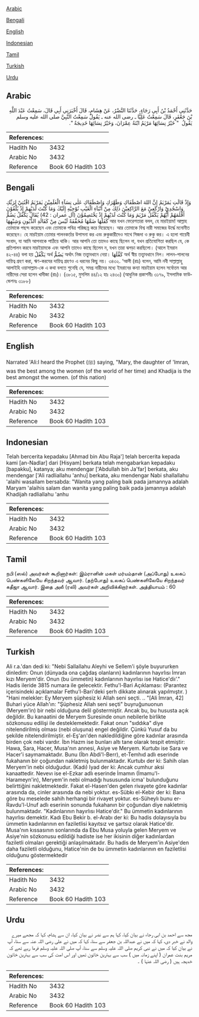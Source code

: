 [Arabic](#arabic)

[Bengali](#bengali)

[English](#english)

[Indonesian](#indonesian)

[Tamil](#tamil)

[Turkish](#turkish)

[Urdu](#urdu)

## Arabic


<div dir="rtl" lang="ar" style={{fontSize:'larger',backgroundColor:'#f8f9fa',padding:20}}>
حَدَّثَنِي أَحْمَدُ بْنُ أَبِي رَجَاءٍ، حَدَّثَنَا النَّضْرُ، عَنْ هِشَامٍ، قَالَ أَخْبَرَنِي أَبِي قَالَ، سَمِعْتُ عَبْدَ اللَّهِ بْنَ جَعْفَرٍ، قَالَ سَمِعْتُ عَلِيًّا ـ رضى الله عنه ـ يَقُولُ سَمِعْتُ النَّبِيَّ صلى الله عليه وسلم يَقُولُ ‏ "‏ خَيْرُ نِسَائِهَا مَرْيَمُ ابْنَةُ عِمْرَانَ، وَخَيْرُ نِسَائِهَا خَدِيجَةُ ‏"‏‏.‏
</div>
<div style={{backgroundColor:'#f8f9fa',padding:20, marginBottom: 10}}><table> <thead> <tr> <th>References:</th> <th></th> </tr> </thead> <tbody><tr><td>Hadith No</td><td>3432</td></tr><tr><td>Arabic No</td><td>3432</td></tr><tr><td>Reference</td><td>Book 60 Hadith 103</td></tr></tbody></table></div>

## Bengali


<div dir="ltr" lang="bn" style={{fontSize:'larger',backgroundColor:'#f8f9fa',padding:20}}>
وَإِذْ قَالَتِ يٰمَرْيَمُ إِنَّ اللهَ اصْطَفَاكِ وَطَهَّرَكِ وَاصْطَفَاكِ عَلٰى نِسَآءِ الْعٰلَمِيْنَ يٰمَرْيَمُ اقْنُتِيْ لِرَبِّكِ وَاسْجُدِيْ وَارْكَعِيْ مَعَ الرَّاكِعِيْنَ ذٰلِكَ مِنْ أَنْبَآءِ الْغَيْبِ نُوْحِيْهِ إِلَيْكَ وَمَا كُنْتَ لَدَيْهِمْ إِذْ يُلْقُوْنَ أَقْلٰمَهُمْ أَيُّهُمْ يَكْفُلُ مَرْيَمَ وَمَا كُنْتَ لَدَيْهِمْ إِذْ يَخْتَصِمُوْنَ (آل عمران : 42) يُقَالُ يَكْفُلُ يَضُمُّ كَفَلَهَا ضَمَّهَا مُخَفَّفَةً لَيْسَ مِنْ كَفَالَةِ الدُّيُونِ وَشِبْهِهَا আর যখন ফেরেশতারা বলল, হে মারইয়াম! আল্লাহ তোমাকে পছন্দ করেছেন এবং তোমাকে পবিত্র পরিচ্ছন্ন করে দিয়েছেন। আর তোমাকে বিশ্ব নারী সমাজের উর্দ্ধে মনোনীত করেছেন। হে মারইয়াম তোমার পালনকর্তার উপাসনা কর এবং রুকুকারীদেও সাথে সিজদা ও রুকু কর। এ হলো গায়েবী সংবাদ, যা আমি আপনাকে পাঠিয়ে থাকি। আর আপনি তো তাদেও কাছে ছিলেন না, যখন প্রতিযোগিতা করছিল যে, কে প্রতিপালন করবে মারইয়ামকে এবং আপনি তাদেও কাছে ছিলেন ন, যখন তারা ঝগড়া করছিলো। (আলে ইমরান ৪২-৪৪) বলা হয় يَكْفُلُ অর্থ يَضُمُّ অর্থাৎ নিজ তত্ত্বাবধানে নেয়া। كَفَّلَهَا অর্থ স্বীয় তত্ত্বাবধানে নিল। লালন-পালনের দায়িত্ব গ্রহণ করা, ঋণ-করযের দায়িত্ব গ্রহণও এ ধরনের কিছু নয়। ৩৪৩২. ‘আলী (রাঃ) বলেন, আমি নবী সাল্লাল্লাহু আলাইহি ওয়াসাল্লাম-কে এ কথা বলতে শুনেছি যে, সমগ্র নারীদের মধ্যে ইমরানের কন্যা মারইয়াম হলেন সর্বোত্তম আর নারীদের সেরা হলেন খাদীজা (রাঃ)। (৩৮১৫, মুসলিম ৪৪/১২ হাঃ ২৪৩০) (আধুনিক প্রকাশনীঃ ৩১৭৯, ইসলামিক ফাউন্ডেশনঃ ৩১৮৮)
</div>
<div style={{backgroundColor:'#f8f9fa',padding:20, marginBottom: 10}}><table> <thead> <tr> <th>References:</th> <th></th> </tr> </thead> <tbody><tr><td>Hadith No</td><td>3432</td></tr><tr><td>Arabic No</td><td>3432</td></tr><tr><td>Reference</td><td>Book 60 Hadith 103</td></tr></tbody></table></div>

## English


<div dir="ltr" lang="en" style={{fontSize:'larger',backgroundColor:'#f8f9fa',padding:20}}>
Narrated 'Ali:I heard the Prophet (ﷺ) saying, "Mary, the daughter of 'Imran, was the best among the women (of the world of her time) and Khadija is the best amongst the women. (of this nation)
</div>
<div style={{backgroundColor:'#f8f9fa',padding:20, marginBottom: 10}}><table> <thead> <tr> <th>References:</th> <th></th> </tr> </thead> <tbody><tr><td>Hadith No</td><td>3432</td></tr><tr><td>Arabic No</td><td>3432</td></tr><tr><td>Reference</td><td>Book 60 Hadith 103</td></tr></tbody></table></div>

## Indonesian


<div dir="ltr" lang="id" style={{fontSize:'larger',backgroundColor:'#f8f9fa',padding:20}}>
Telah bercerita kepadaku [Ahmad bin Abu Raja'] telah bercerita kepada kami [an-Nadlar] dari [Hisyam] berkata telah mengabarkan kepadaku [bapakku], katanya; aku mendengar ['Abdullah bin Ja'far] berkata, aku mendengar ['Ali radliallahu 'anhu] berkata, aku mendengar Nabi shallallahu 'alaihi wasallam bersabda: "Wanita yang paling baik pada jamannya adalah Maryam 'alaihis salam dan wanita yang paling baik pada jamannya adalah Khadijah radliallahu 'anhu
</div>
<div style={{backgroundColor:'#f8f9fa',padding:20, marginBottom: 10}}><table> <thead> <tr> <th>References:</th> <th></th> </tr> </thead> <tbody><tr><td>Hadith No</td><td>3432</td></tr><tr><td>Arabic No</td><td>3432</td></tr><tr><td>Reference</td><td>Book 60 Hadith 103</td></tr></tbody></table></div>

## Tamil


<div dir="ltr" lang="ta" style={{fontSize:'larger',backgroundColor:'#f8f9fa',padding:20}}>
நபி (ஸல்) அவர்கள் கூறினார்கள்: இம்ரானின் மகள் மர்யம்தான் (அப்போது) உலகப் பெண்களிலேயே சிறந்தவர் ஆவார். (தற்போது) உலகப் பெண்களிலேயே சிறந்தவர் கதீஜா ஆவார். இதை அலீ (ரலி) அவர்கள் அறிவிக்கிறார்கள். அத்தியாயம் : 60
</div>
<div style={{backgroundColor:'#f8f9fa',padding:20, marginBottom: 10}}><table> <thead> <tr> <th>References:</th> <th></th> </tr> </thead> <tbody><tr><td>Hadith No</td><td>3432</td></tr><tr><td>Arabic No</td><td>3432</td></tr><tr><td>Reference</td><td>Book 60 Hadith 103</td></tr></tbody></table></div>

## Turkish


<div dir="ltr" lang="tr" style={{fontSize:'larger',backgroundColor:'#f8f9fa',padding:20}}>
Ali r.a.'dan dedi ki: "Nebi Sallallahu Aleyhi ve Sellem'i şöyle buyururken dinledim: Onun (dünyada ona çağdaş olanların) kadınlarının hayırlısı İmran kızı Meryem'dir. Onun (bu ümmetin) kadınlarının hayırlısı ise Hatice'diı'." Hadis ileride 3815 numara ile gelecektir. Fethu'l-Bari Açıklaması: (Parantez içerisindeki açıklamalar Fethu'l-Bari'deki şerh dikkate alınarak yapılmıştır. ) "Hani melekler: Ey Meryem şüphesiz ki Allah seni seçti. .. "[Ali İmran, 42] Buhari yüce Allah'ın: "Şüphesiz Allah seni seçti" buyruğunuonun (Meryem'in) bir nebi olduğuna delil göstermiştir. Ancak bu, bu hususta açık değildir. Bu kanaatini de Meryem Suresinde onun nebilerle birlikte sözkonusu edilişi ile desteklemektedir. Fakat onun "sıddıka" diye nitelendirilmiş olması (nebi oluşuna) engel değildir. Çünkü Yusuf da bu şekilde nitelendirilmiştir. el-Eş'arı'den nakledildiğine göre kadınlar arasında birden çok nebi vardır. İbn Hazm ise bunları altı tane olarak tespit etmiştir: Hawa, Sara, Hacer, Musa'nın annesi, Asiye ve Meryem. Kurtubı ise Sara ve Hacer'i saymamaktadır. Bunu (İbn Abdi'l-Berr), et-Temhıd adlı eserinde fukahanın bir çoğundan nakletmiş bulunmaktadır. Kurtubı der ki: Sahih olan Meryem'in nebi olduğudur. (Kadı) Iyad der ki: Ancak cumhur aksi kanaattedir. Nevevı ise el-Ezkar adlı eserinde İmamın (İmamu'l-Harameyn'in), Meryem'in nebi olmadığı hususunda icma' bulunduğunu belirttiğini nakletmektedir. Fakat el-Hasen'den gelen rivayete göre kadınlar arasında da, cinler arasında da nebi yoktur. es-Sübkı el-Kebir der ki: Bana göre bu meselede sahih herhangi bir rivayet yoktur. es-Süheylı bunu er-Ravdu'l-Unuf adlı eserinin sonunda fukahanın bir çoğundan diye nakletmiş bulunmaktadır. "Kadınlarının hayırlısı Hatice'dir." Bu ümmetin kadınlarının hayırlısı demektir. Kadı Ebu Bekir b. el-Arabı der ki: Bu hadis dolayısıyla bu ümmetin kadınlarının en faziletlisi kayıtsız ve şartsız olarak Hatice'dir. Musa'nın kıssasının sonlarında da Ebu Musa yoluyla gelen Meryem ve Asiye'nin sözkonusu edildiği hadiste ise her ikisinin diğer kadınlardan faziletli olmaları gerektiği anlaşılmaktadır. Bu hadis de Meryem'in Asiye'den daha faziletli olduğunu, Hatice'nin de bu ümmetin kadınlarının en faziletlisi olduğunu göstermektedir
</div>
<div style={{backgroundColor:'#f8f9fa',padding:20, marginBottom: 10}}><table> <thead> <tr> <th>References:</th> <th></th> </tr> </thead> <tbody><tr><td>Hadith No</td><td>3432</td></tr><tr><td>Arabic No</td><td>3432</td></tr><tr><td>Reference</td><td>Book 60 Hadith 103</td></tr></tbody></table></div>

## Urdu


<div dir="rtl" lang="ur" style={{fontSize:'larger',backgroundColor:'#f8f9fa',padding:20}}>
مجھ سے احمد بن ابی رجاء نے بیان کیا، کہا ہم سے نضر نے بیان کیا، ان سے ہشام، کہا کہ مجھے میرے والد نے خبر دی، کہا کہ میں نے عبداللہ بن جعفر سے سنا، کہا کہ میں نے علی رضی اللہ عنہ سے سنا، آپ نے بیان کیا کہ میں نے نبی کریم صلی اللہ علیہ وسلم سے سنا، آپ صلی اللہ علیہ وسلم فرما رہے تھے کہ مریم بنت عمران ( اپنے زمانہ میں ) سب سے بہترین خاتون تھیں اور اس امت کی سب سے بہترین خاتون خدیجہ ہیں ( رضی اللہ عنہا ) ۔
</div>
<div style={{backgroundColor:'#f8f9fa',padding:20, marginBottom: 10}}><table> <thead> <tr> <th>References:</th> <th></th> </tr> </thead> <tbody><tr><td>Hadith No</td><td>3432</td></tr><tr><td>Arabic No</td><td>3432</td></tr><tr><td>Reference</td><td>Book 60 Hadith 103</td></tr></tbody></table></div>